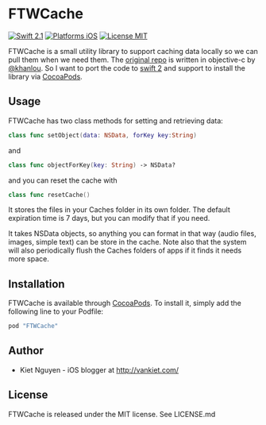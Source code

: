 # FTWCache

[![Swift 2.1](https://img.shields.io/badge/Swift-2.1-orange.svg?style=flat)](https://developer.apple.com/swift/)
[![Platforms iOS](https://img.shields.io/badge/Platforms-iOS-lightgray.svg?style=flat)](https://developer.apple.com/swift/)
[![License MIT](https://img.shields.io/badge/License-MIT-lightgrey.svg?style=flat)](https://opensource.org/licenses/MIT)

FTWCache is a small utility library to support caching data locally so we can pull them when we need them. The [original repo](https://github.com/FTW/FTWCache) is written in objective-c by [@khanlou](https://twitter.com/khanlou). So I want to port the code to [swift 2](https://developer.apple.com/swift/) and support to install the library via [CocoaPods](http://cocoapods.org).

## Usage

FTWCache has two class methods for setting and retrieving data:

```swift
class func setObject(data: NSData, forKey key:String)
```

and

```swift
class func objectForKey(key: String) -> NSData?
```
and you can reset the cache with

```swift
class func resetCache()
```

It stores the files in your Caches folder in its own folder. The default expiration time is 7 days, but you can modify that if you need. 

It takes NSData objects, so anything you can format in that way (audio files, images, simple text) can be store in the cache. Note also that the system will also periodically flush the Caches folders of apps if it finds it needs more space.

## Installation

FTWCache is available through [CocoaPods](http://cocoapods.org). To install
it, simply add the following line to your Podfile:

```ruby
pod "FTWCache"
```

## Author

* Kiet Nguyen - iOS blogger at http://vankiet.com/

## License

FTWCache is released under the MIT license. See LICENSE.md
